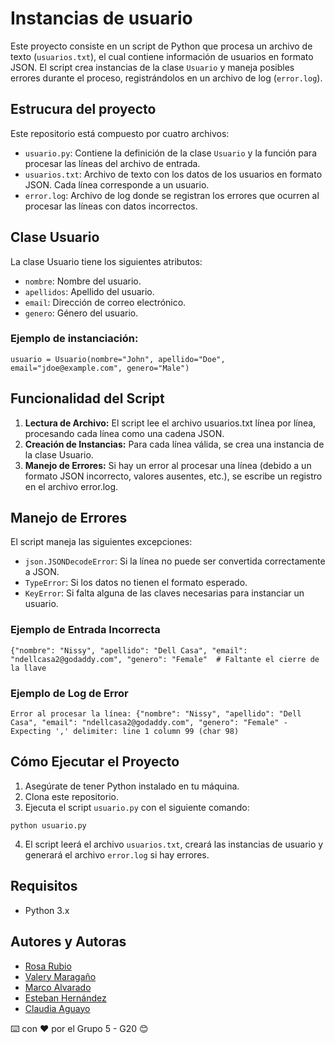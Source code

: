 ﻿# Instancias de usuario
Este proyecto consiste en un script de Python que procesa un archivo de texto (```usuarios.txt```), el cual contiene información de usuarios en formato JSON. El script crea instancias de la clase ```Usuario``` y maneja posibles errores durante el proceso, registrándolos en un archivo de log (```error.log```).

## Estrucura del proyecto

Este repositorio está compuesto por cuatro archivos: 
  - ```usuario.py```: Contiene la definición de la clase ```Usuario``` y la función para procesar las líneas del archivo de entrada.
  - ```usuarios.txt```: Archivo de texto con los datos de los usuarios en formato JSON. Cada línea corresponde a un usuario.
  - ```error.log```: Archivo de log donde se registran los errores que ocurren al procesar las líneas con datos incorrectos.
  
## Clase Usuario

La clase Usuario tiene los siguientes atributos:
- ```nombre```: Nombre del usuario.
- ```apellidos```: Apellido del usuario.
- ```email```: Dirección de correo electrónico.
- ```genero```: Género del usuario.

### Ejemplo de instanciación:
```
usuario = Usuario(nombre="John", apellido="Doe", email="jdoe@example.com", genero="Male")
```

## Funcionalidad del Script

1. **Lectura de Archivo:** El script lee el archivo usuarios.txt línea por línea, procesando cada línea como una cadena JSON.
2. **Creación de Instancias:** Para cada línea válida, se crea una instancia de la clase Usuario.
3. **Manejo de Errores:** Si hay un error al procesar una línea (debido a un formato JSON incorrecto, valores ausentes, etc.), se escribe un registro en el archivo error.log.

## Manejo de Errores
El script maneja las siguientes excepciones:

- ```json.JSONDecodeError```: Si la línea no puede ser convertida correctamente a JSON.
- ```TypeError```: Si los datos no tienen el formato esperado.
- ```KeyError```: Si falta alguna de las claves necesarias para instanciar un usuario.

### Ejemplo de Entrada Incorrecta
```
{"nombre": "Nissy", "apellido": "Dell Casa", "email": "ndellcasa2@godaddy.com", "genero": "Female"  # Faltante el cierre de la llave
```

### Ejemplo de Log de Error
```
Error al procesar la línea: {"nombre": "Nissy", "apellido": "Dell Casa", "email": "ndellcasa2@godaddy.com", "genero": "Female" - Expecting ',' delimiter: line 1 column 99 (char 98)
```
## Cómo Ejecutar el Proyecto

1. Asegúrate de tener Python instalado en tu máquina.
2. Clona este repositorio.
3. Ejecuta el script ```usuario.py``` con el siguiente comando:
```
python usuario.py
```
4. El script leerá el archivo ```usuarios.txt```, creará las instancias de usuario y generará el archivo ```error.log``` si hay errores.

## Requisitos

- Python 3.x

## Autores y Autoras

- [Rosa Rubio](https://github.com/PaulinaRubioP)
- [Valery Maragaño](https://github.com/Valyxp)
- [Marco Alvarado](https://github.com/7pixel-cl)
- [Esteban Hernández](https://github.com/stivhc)
- [Claudia Aguayo](https://github.com/aguayo40)

⌨️ con ❤️ por el Grupo 5 - G20 😊
